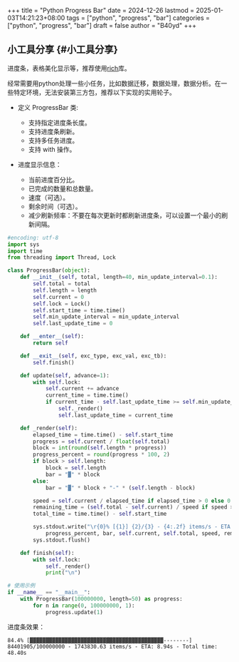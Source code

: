 +++
title = "Python Progress Bar"
date = 2024-12-26
lastmod = 2025-01-03T14:21:23+08:00
tags = ["python", "progress", "bar"]
categories = ["python", "progress", "bar"]
draft = false
author = "B40yd"
+++

## 小工具分享 {#小工具分享}

进度条，表格美化显示等，推荐使用[rich](https://github.com/Textualize/rich)库。

经常需要用python处理一些小任务，比如数据迁移，数据处理，数据分析。在一些特定环境，无法安装第三方包，推荐以下实现的实用轮子。

-   定义 ProgressBar 类:
    -   支持指定进度条长度。
    -   支持进度条刷新。
    -   支持多任务进度。
    -   支持 with 操作。

-   进度显示信息：
    -   当前进度百分比。
    -   已完成的数量和总数量。
    -   速度（可选）。
    -   剩余时间（可选）。
    -   减少刷新频率：不要在每次更新时都刷新进度条，可以设置一个最小的刷新间隔。

<!--listend-->

```python
#encoding: utf-8
import sys
import time
from threading import Thread, Lock

class ProgressBar(object):
    def __init__(self, total, length=40, min_update_interval=0.1):
        self.total = total
        self.length = length
        self.current = 0
        self.lock = Lock()
        self.start_time = time.time()
        self.min_update_interval = min_update_interval
        self.last_update_time = 0

    def __enter__(self):
        return self

    def __exit__(self, exc_type, exc_val, exc_tb):
        self.finish()

    def update(self, advance=1):
        with self.lock:
            self.current += advance
            current_time = time.time()
            if current_time - self.last_update_time >= self.min_update_interval:
                self._render()
                self.last_update_time = current_time

    def _render(self):
        elapsed_time = time.time() - self.start_time
        progress = self.current / float(self.total)
        block = int(round(self.length * progress))
        progress_percent = round(progress * 100, 2)
        if block > self.length:
            block = self.length
            bar = "▓" * block
        else:
            bar = "▓" * block + "-" * (self.length - block)

        speed = self.current / elapsed_time if elapsed_time > 0 else 0
        remaining_time = (self.total - self.current) / speed if speed > 0 else 0
        total_time = time.time() - self.start_time

        sys.stdout.write("\r{0}% [{1}] {2}/{3} - {4:.2f} items/s - ETA: {5:.2f}s - Total time: {6:.2f}s".format(
            progress_percent, bar, self.current, self.total, speed, remaining_time, total_time))
        sys.stdout.flush()

    def finish(self):
        with self.lock:
            self._render()
            print("\n")

# 使用示例
if __name__ == "__main__":
    with ProgressBar(100000000, length=50) as progress:
        for n in range(0, 100000000, 1):
            progress.update(1)

```

进度条效果：

```nil
84.4% [▓▓▓▓▓▓▓▓▓▓▓▓▓▓▓▓▓▓▓▓▓▓▓▓▓▓▓▓▓▓▓▓▓▓▓▓▓▓▓▓▓▓--------] 84401905/100000000 - 1743830.63 items/s - ETA: 8.94s - Total time: 48.40s
```
